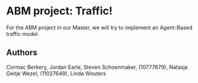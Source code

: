 # ABM project: Traffic!
For the ABM project in our Master, we will try to implement an Agent-Based traffic model.

## Authors
Cormac Berkery,
Jordan Earle,
Steven Schoenmaker, (10777679),
Natasja Geitje Wezel, (11027649),
Linda Wouters
